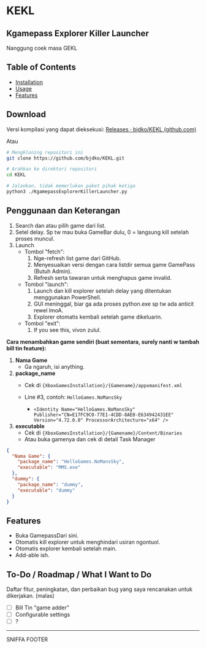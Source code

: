 # KEKL
## Kgamepass Explorer Killer Launcher
Nanggung coek masa GEKL

## Table of Contents

- [Installation](#Download)
- [Usage](#penggunaan-dan-keterangan)
- [Features](#features)

## Download
Versi kompilasi yang dapat dieksekusi:
[Releases · bjdko/KEKL (github.com)](https://github.com/bjdko/KEKL/releases)

Atau
```bash
# Mengkloning repositori ini
git clone https://github.com/bjdko/KEKL.git

# Arahkan ke direktori repositori
cd KEKL

# Jalankan, tidak memerlukan paket pihak ketiga
python3 ./KgamepassExplorerKillerLauncher.py
```

## Penggunaan dan Keterangan

1. Search dan atau pilih game dari list.
2. Setel delay. Sp tw mau buka GameBar dulu, 0 = langsung kill setelah proses muncul.
3. Launch
   - Tombol "fetch":
     1. Nge-refresh list game dari GitHub.
     2. Menyesuaikan versi dengan cara listdir semua game GamePass (Butuh Admin).
     3. Refresh serta tawaran untuk menghapus game invalid.
   - Tombol "launch":
     1. Launch dan kill explorer setelah delay yang ditentukan menggunakan PowerShell.
     2. GUI meninggal, biar ga ada proses python.exe sp tw ada anticit rewel lmoA.
     3. Explorer otomatis kembali setelah game dikeluarin.
   - Tombol "exit":
     1. If you see this, vivon zulul.

**Cara menambahkan game sendiri (buat sementara, surely nanti w tambah bill tin feature):**
1. **Nama Game**
   - Ga ngaruh, isi anything.
2. **package_name**
   - Cek di `{XboxGamesInstallation}/{Gamename}/appxmanifest.xml`
   - Line #3, contoh: `HelloGames.NoMansSky`

       - `<Identity Name="HelloGames.NoMansSky" Publisher="CN=E17FC9C0-77E1-4CDD-8AE0-E634942431EE" Version="4.72.0.0" ProcessorArchitecture="x64" />`
3. **executable**
   - Cek di `{XboxGamesInstallation}/{Gamename}/Content/Binaries`
   - Atau buka gamenya dan cek di detail Task Manager
```json
{
  "Nama Game": {
    "package_name": "HelloGames.NoMansSky",
    "executable": "MMS.exe"
  },
  "dummy": {
    "package_name": "dummy",
    "executable": "dummy"
  }
}
```

## Features

- Buka GamepassDari sini.
- Otomatis kill explorer untuk menghindari usiran ngontuol.
- Otomatis explorer kembali setelah main.
- Add-able ish.

## To-Do / Roadmap / What I Want to Do

Daftar fitur, peningkatan, dan perbaikan bug yang saya rencanakan untuk dikerjakan. (malas)

- [ ] Bill Tin "game adder"
- [ ] Configurable settings
- [ ] ?

---

SNIFFA FOOTER
